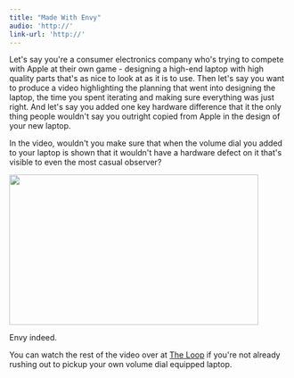 ```yaml
---
title: "Made With Envy"
audio: 'http://'
link-url: 'http://'
---
```

<p>Let's say you're a consumer electronics company who's trying to compete with Apple at their own game - designing a high-end laptop with high quality parts that's as nice to look at as it is to use. Then let's say you want to produce a video highlighting the planning that went into designing the laptop, the time you spent iterating and making sure everything was just right. And let's say you added one key hardware difference that it the only thing people wouldn't say you outright copied from Apple in the design of your new laptop.</p>
<p>In the video, wouldn't you make sure that when the volume dial you added to your laptop is shown that it wouldn't have a hardware defect on it that's visible to even the most casual observer?</p>
<p><img src="https://chrisenns.com/wp-content/uploads/2011/11/Screen-Shot-2011-11-18-at-8.38.43-AM.png" alt="" title="Hardware Envy" width="447" height="269" class="aligncenter size-full wp-image-19809" /></p>
<p>Envy indeed.</p>
<p>You can watch the rest of the video over at <a href="http://www.loopinsight.com/2011/11/18/hp-explains-envy-design/">The Loop</a> if you're not already rushing out to pickup your own volume dial equipped laptop.</p>
